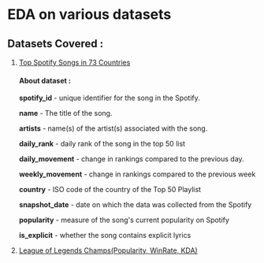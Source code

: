 # EDA on various datasets
## Datasets Covered :
1. [Top Spotify Songs in 73 Countries](https://www.kaggle.com/datasets/anandshaw2001/top-spotify-songs-in-73-countries/data)
   #### About dataset :
   **spotify_id** - unique identifier for the song in the Spotify.
   
   **name** - The title of the song.
   
   **artists** - name(s) of the artist(s) associated with the song.

   **daily_rank** - daily rank of the song in the top 50 list

   **daily_movement** - change in rankings compared to the previous day.

   **weekly_movement** - change in rankings compared to the previous week

   **country** - ISO code of the country of the Top 50 Playlist

   **snapshot_date**  - date on which the data was collected from the Spotify

   **popularity** - measure of the song's current popularity on Spotify

   **is_explicit** - whether the song contains explicit lyrics
   
3. [League of Legends Champs(Popularity, WinRate, KDA)](https://www.kaggle.com/datasets/delfinaoliva/league-of-legends-champspopularity-winrate-kda/data)
